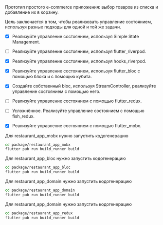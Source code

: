 Прототип простого e-commerce приложения: выбор товаров из списка и добавление их в корзину.

Цель заключается в том, чтобы реализовать управление состоянием, используя разные подходы для одной и той же задачи.

- [x] Реализуйте управление состоянием, используя Simple State Management.
- [ ] Реализуйте управление состоянием, используя flutter_riverpod.
- [x] Реализуйте управление состоянием, используя hooks_riverpod.
- [x] Реализуйте управление состоянием, используя flutter_bloc с помощью блока и с помощью кубита.
- [x] Создайте собственный bloc, используя StreamController, реализуйте управление состоянием с помощью него.
- [ ] Реализуйте управление состоянием с помощью flutter_redux.
- [ ] Усложнённое. Реализуйте управление состоянием с помощью fish_redux.
- [x] Реализуйте управление состоянием с помощью flutter_mobx.


Для restaurant_app_mobx нужно запустить кодогенерацию

```bash
cd package/restaurant_app_mobx
flutter pub run build_runner build
```

Для restaurant_app_bloc нужно запустить кодогенерацию

```bash
cd package/restaurant_app_bloc
flutter pub run build_runner build
```

Для restaurant_app_domain нужно запустить кодогенерацию

```bash
cd package/restaurant_app_domain
flutter pub run build_runner build
```

Для restaurant_app_domain нужно запустить кодогенерацию

```bash
cd package/restaurant_app_redux
flutter pub run build_runner build
```